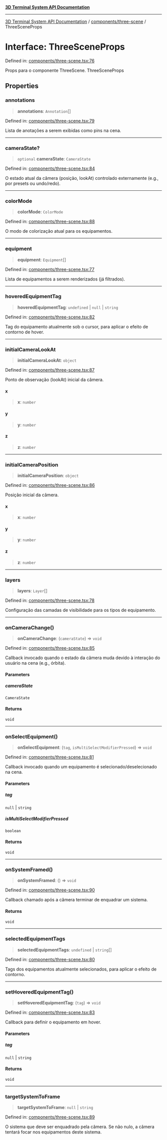 [**3D Terminal System API Documentation**](../../../README.md)

***

[3D Terminal System API Documentation](../../../README.md) / [components/three-scene](../README.md) / ThreeSceneProps

# Interface: ThreeSceneProps

Defined in: [components/three-scene.tsx:76](https://github.com/Dicommunitas/ThreeJS_Terminal_3D2/blob/a82ae14247d9a11bb27731c5bc7a630219a69bd6/src/components/three-scene.tsx#L76)

Props para o componente ThreeScene.
 ThreeSceneProps

## Properties

### annotations

> **annotations**: `Annotation`[]

Defined in: [components/three-scene.tsx:79](https://github.com/Dicommunitas/ThreeJS_Terminal_3D2/blob/a82ae14247d9a11bb27731c5bc7a630219a69bd6/src/components/three-scene.tsx#L79)

Lista de anotações a serem exibidas como pins na cena.

***

### cameraState?

> `optional` **cameraState**: `CameraState`

Defined in: [components/three-scene.tsx:84](https://github.com/Dicommunitas/ThreeJS_Terminal_3D2/blob/a82ae14247d9a11bb27731c5bc7a630219a69bd6/src/components/three-scene.tsx#L84)

O estado atual da câmera (posição, lookAt) controlado externamente (e.g., por presets ou undo/redo).

***

### colorMode

> **colorMode**: `ColorMode`

Defined in: [components/three-scene.tsx:88](https://github.com/Dicommunitas/ThreeJS_Terminal_3D2/blob/a82ae14247d9a11bb27731c5bc7a630219a69bd6/src/components/three-scene.tsx#L88)

O modo de colorização atual para os equipamentos.

***

### equipment

> **equipment**: `Equipment`[]

Defined in: [components/three-scene.tsx:77](https://github.com/Dicommunitas/ThreeJS_Terminal_3D2/blob/a82ae14247d9a11bb27731c5bc7a630219a69bd6/src/components/three-scene.tsx#L77)

Lista de equipamentos a serem renderizados (já filtrados).

***

### hoveredEquipmentTag

> **hoveredEquipmentTag**: `undefined` \| `null` \| `string`

Defined in: [components/three-scene.tsx:82](https://github.com/Dicommunitas/ThreeJS_Terminal_3D2/blob/a82ae14247d9a11bb27731c5bc7a630219a69bd6/src/components/three-scene.tsx#L82)

Tag do equipamento atualmente sob o cursor, para aplicar o efeito de contorno de hover.

***

### initialCameraLookAt

> **initialCameraLookAt**: `object`

Defined in: [components/three-scene.tsx:87](https://github.com/Dicommunitas/ThreeJS_Terminal_3D2/blob/a82ae14247d9a11bb27731c5bc7a630219a69bd6/src/components/three-scene.tsx#L87)

Ponto de observação (lookAt) inicial da câmera.

#### x

> **x**: `number`

#### y

> **y**: `number`

#### z

> **z**: `number`

***

### initialCameraPosition

> **initialCameraPosition**: `object`

Defined in: [components/three-scene.tsx:86](https://github.com/Dicommunitas/ThreeJS_Terminal_3D2/blob/a82ae14247d9a11bb27731c5bc7a630219a69bd6/src/components/three-scene.tsx#L86)

Posição inicial da câmera.

#### x

> **x**: `number`

#### y

> **y**: `number`

#### z

> **z**: `number`

***

### layers

> **layers**: `Layer`[]

Defined in: [components/three-scene.tsx:78](https://github.com/Dicommunitas/ThreeJS_Terminal_3D2/blob/a82ae14247d9a11bb27731c5bc7a630219a69bd6/src/components/three-scene.tsx#L78)

Configuração das camadas de visibilidade para os tipos de equipamento.

***

### onCameraChange()

> **onCameraChange**: (`cameraState`) => `void`

Defined in: [components/three-scene.tsx:85](https://github.com/Dicommunitas/ThreeJS_Terminal_3D2/blob/a82ae14247d9a11bb27731c5bc7a630219a69bd6/src/components/three-scene.tsx#L85)

Callback invocado quando o estado da câmera muda devido à interação do usuário na cena (e.g., órbita).

#### Parameters

##### cameraState

`CameraState`

#### Returns

`void`

***

### onSelectEquipment()

> **onSelectEquipment**: (`tag`, `isMultiSelectModifierPressed`) => `void`

Defined in: [components/three-scene.tsx:81](https://github.com/Dicommunitas/ThreeJS_Terminal_3D2/blob/a82ae14247d9a11bb27731c5bc7a630219a69bd6/src/components/three-scene.tsx#L81)

Callback invocado quando um equipamento é selecionado/deselecionado na cena.

#### Parameters

##### tag

`null` | `string`

##### isMultiSelectModifierPressed

`boolean`

#### Returns

`void`

***

### onSystemFramed()

> **onSystemFramed**: () => `void`

Defined in: [components/three-scene.tsx:90](https://github.com/Dicommunitas/ThreeJS_Terminal_3D2/blob/a82ae14247d9a11bb27731c5bc7a630219a69bd6/src/components/three-scene.tsx#L90)

Callback chamado após a câmera terminar de enquadrar um sistema.

#### Returns

`void`

***

### selectedEquipmentTags

> **selectedEquipmentTags**: `undefined` \| `string`[]

Defined in: [components/three-scene.tsx:80](https://github.com/Dicommunitas/ThreeJS_Terminal_3D2/blob/a82ae14247d9a11bb27731c5bc7a630219a69bd6/src/components/three-scene.tsx#L80)

Tags dos equipamentos atualmente selecionados, para aplicar o efeito de contorno.

***

### setHoveredEquipmentTag()

> **setHoveredEquipmentTag**: (`tag`) => `void`

Defined in: [components/three-scene.tsx:83](https://github.com/Dicommunitas/ThreeJS_Terminal_3D2/blob/a82ae14247d9a11bb27731c5bc7a630219a69bd6/src/components/three-scene.tsx#L83)

Callback para definir o equipamento em hover.

#### Parameters

##### tag

`null` | `string`

#### Returns

`void`

***

### targetSystemToFrame

> **targetSystemToFrame**: `null` \| `string`

Defined in: [components/three-scene.tsx:89](https://github.com/Dicommunitas/ThreeJS_Terminal_3D2/blob/a82ae14247d9a11bb27731c5bc7a630219a69bd6/src/components/three-scene.tsx#L89)

O sistema que deve ser enquadrado pela câmera. Se não nulo, a câmera tentará focar nos equipamentos deste sistema.
